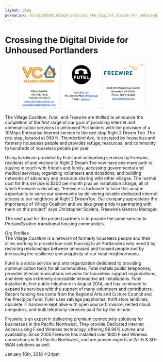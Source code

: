 ```yaml
---
layout: blog
permalink: /blog/201801161624_crossing_the_digital_divide_for_unhoused_portlanders
---
```


# Crossing the Digital Divide for Unhoused Portlanders

<figure class="tmblr-full" data-orig-height="249" data-orig-width="663"><img src="/blog/images/169790994864_0.png" data-orig-height="249" data-orig-width="663"/></figure>The Village Coalition, Futel, and Freewire are thrilled to announce the completion of the first stage of our goal of providing internet and communication services to unhoused Portlanders with the provision of a 10Mbps Enterprise Internet service to the rest stop ​Right 2 Dream Too​. The rest stop, located at 900 N. Thunderbird Ave, is operated by houseless and formerly houseless people and provides refuge, resources, and community to hundreds of houseless people per year.

Using hardware provided by Futel and networking services by Freewire, residents of and visitors to Right 2 Dream Too now have one more path to staying in touch with friends and family, accessing governmental and medical services, organizing volunteers and donations, and building networks of advocacy and resource sharing with other villages. The normal cost for this service is $300 per month plus an installation charge, all of which Freewire is donating. “Freewire is fortunate to have this unique opportunity to serve our community by delivering reliable dedicated internet access to our neighbors at Right 2 DreamToo. Our company appreciates the importance of Village Coalition and we take great pride in partnering with them on this project” says Christopher Scalera, Freewire’s General Manager.

The next goal for the project partners is to provide the same service to Portland’s other transitional housing communities.

Org Profiles<br/>The Village Coalition​ is a network of formerly houseless people and their allies working to provide low-cost housing to all Portlanders who need it by restoring relationships between unhoused and housed people and by increasing the resilience and adaptivity of our local neighborhoods.

Futel is a social service and arts organization dedicated to providing communication tools for all communities. Futel installs public telephones, provides telecommunications services for houseless support organizations, and develops extremely accessible interactive art installations. Futel installed its first public telephone in August 2014, and has continued to expand its services with the support of many volunteers and contributors. Recent funding has come from the Regional Arts and Culture Council and the Precipice Fund. Futel uses salvage payphones, thrift store landlines, obsolete IT hardware kept alive with open source firmware, rented cloud computers, and bulk telephony services paid for by the minute.

Freewire​ is an expert in delivering premium connectivity solutions for businesses in the Pacific Northwest. They provide Dedicated Internet Access using Fixed Wireless technology, offering 99.99% uptime and availability. Since 2005 Freewire has installed over 1000 Fixed Wireless connections in the Pacific Northwest, and are proven experts in Wi-Fi &amp; SD-WAN solutions as well.<br/>



<div id="footer">
<span id="timestamp"> January 16th, 2018 4:24pm </span>
</div>
